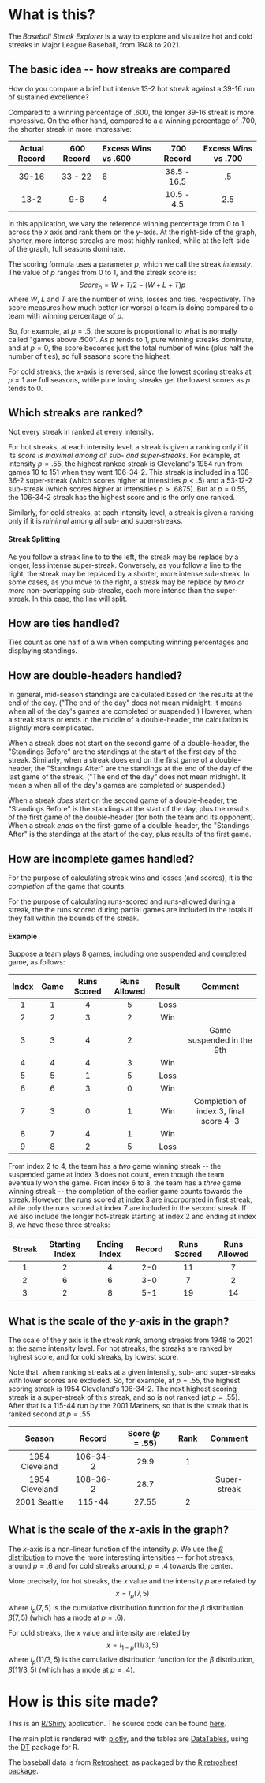 # What is this?
The *Baseball Streak Explorer* is a way to explore and visualize hot and cold streaks in Major League Baseball, from 1948 to 2021.

## The basic idea -- how streaks are compared
How do you compare a brief but intense 13-2 hot streak against a 39-16 run of sustained excellence?

Compared to a winning percentage of $.600$, the longer 39-16 streak is more impressive. On the other hand, compared to a a winning percentage of $.700$, the shorter streak in more impressive:


| Actual Record | $.600$ Record |Excess Wins vs $.600$|$.700$ Record|Excess Wins vs $.700$|
|:-----------:|:-----------:|:----------|:-----------:|:---------:|
|39-16        |33 - 22      |6          |38.5 - 16.5  |.5         |
|13-2         |9-6          |4          |10.5 - 4.5   |2.5        |


In this application, we vary the reference winning percentage from $0$ to $1$ across the $x$ axis and rank them on the $y$-axis. At the right-side of the graph, shorter, more intense streaks are most highly ranked, while at the left-side of the graph, full seasons dominate.

The scoring formula uses a parameter $p$, which we call the streak *intensity*.  The value of $p$ ranges from $0$ to $1$, and the streak score is:
$$ Score_p = W + T/2 - (W+L+T)p $$
where $W$, $L$ and $T$ are the number of wins, losses and ties, respectively.  The score measures how much better (or worse) a team is doing compared to a team with winning percentage of $p$. 

So, for example, at $p = .5$, the score is proportional to what is normally called "games above $.500$". As $p$ tends to $1$, pure winning streaks dominate, and at $p = 0$, the score becomes just the total number of wins (plus half the number of ties), so full seasons score the highest.

For cold streaks, the $x$-axis is reversed, since the lowest scoring streaks at $p=1$ are full seasons, while pure losing streaks get the lowest scores as $p$ tends to $0$.

## Which streaks are ranked?
Not every streak in ranked at every intensity. 

For hot streaks, at each intensity level, a streak is given a ranking only if it its *score is maximal among all sub- and super-streaks*.  For example, at intensity  $p=.55$, the highest ranked streak is Cleveland's 1954 run from games 10 to 151 when they went 106-34-2.  This streak is included in a 108-36-2 super-streak (which scores higher at intensities $p < .5$) and a 53-12-2 sub-streak (which scores higher at intensities $p > .6875$). But at $p=0.55$, the 106-34-2 streak has the highest score and is the only one ranked.  

Similarly, for cold streaks, at each intensity level, a streak is given a ranking only if it is *minimal* among all sub- and super-streaks.

#### Streak Splitting
As you follow a streak line to to the left, the streak may be replace by a longer, less intense super-streak. Conversely, as you follow a line to the right, the streak may be replaced by a shorter, more intense sub-streak.  In some cases, as you move to the right, a streak may be replace by *two or more* non-overlapping sub-streaks, each more intense than the super-streak. In this case, the line will split.

## How are ties handled?
Ties count as one half of a win when computing winning percentages and displaying standings. 

## How are double-headers handled?
In general, mid-season standings are calculated based on the results at the end of the day. ("The end of the day" does not mean midnight. It means when all of the day's games are completed or suspended.) However, when a streak starts or ends in the middle of a double-header, the calculation is slightly more complicated.

When a streak does not start on the second game of a double-header, the "Standings Before" are the standings at the start of the first day of the streak. Similarly, when a streak does end on the first game of a double-header, the "Standings After" are the standings at the end of the day of the last game of the streak.  ("The end of the day" does not mean midnight. It mean
s when all of the day's games are completed or suspended.)

When a streak *does* start on the second game of a double-header, the "Standings Before" is the standings at the start of the day, plus the results of the first game of the double-header (for both the team and its opponent). When a streak *ends* on the first-game of a doulble-header, the "Standings After" is the standings at the start of the day, plus results of the first game.

## How are incomplete games handled?
For the purpose of calculating streak wins and losses (and scores), it is the *completion* of the game that counts.  

For the purpose of calculating runs-scored and runs-allowed during a streak, the  the runs scored during partial games are included in the totals if they fall within the bounds of the streak.

#### Example
Suppose a team plays 8 games, including one suspended and completed game, as follows:

|Index|Game|Runs Scored|Runs Allowed|Result|Comment
|:---:|:--:|:---------:|:----------:|:----:|:-----:|
|1    |1   |4          |5           |Loss  |       |          
|2    |2   |3          |2           |Win   |       |          
|3    |3   |4          |2           |      |Game suspended in the 9th |
|4    |4   |4          |3           |Win   |       |          
|5    |5   |1          |5           |Loss  |       |          
|6    |6   |3          |0           |Win   |       |          
|7    |3   |0          |1           |Win   |Completion of index 3, final score 4-3 |
|8    |7   |4          |1           |Win   |       |          
|9    |8   |2          |5           |Loss  |       |          

From index 2 to 4, the team has a *two* game winning streak -- the suspended game at index 3 does not count, even though the 
team eventually won the game.  From index  6 to 8, the team has a *three* game winning streak -- the completion of the earlier game counts towards the streak. However, the runs scored at index 3 are incorporated in first streak, while only the runs scored at index 7 are included in the second streak.  If we also include the longer hot-streak starting at index 2 and ending at index 8, we have these three streaks:

|Streak|Starting Index|Ending Index|Record|Runs Scored|Runs Allowed|
|:----:|:------------:|:----------:|:----:|:---------:|:----------:|
|1     |2             |4           |2-0   |11         |7           |
|2     |6             |6           |3-0   |7          |2           |
|3     |2             |8           |5-1   |19         |14          |


## What is the scale of the $y$-axis in the graph?
The scale of the $y$ axis is the streak *rank*, among streaks from 1948 to 2021 at the same intensity level.  For hot streaks, the streaks are ranked by highest score, and for cold streaks, by lowest score.

Note that, when ranking streaks at a given intensity, sub- and super-streaks with lower scores are excluded. So, for example, at $p=.55$, the highest scoring streak is 1954 Cleveland's 106-34-2. The next highest scoring streak is a super-streak of this streak, and so is not ranked (at $p=.55$). After that is a 115-44 run by the 2001 Mariners, so that is the streak that is ranked second at $p=.55$.

|Season        |Record  |Score ($p=.55$)|Rank|Comment|
|:------------:|:------:|:---------:|:--:|:-----:|
|1954 Cleveland|106-34-2|$29.9$     |1   ||
|1954 Cleveland|108-36-2|$28.7$     |    |Super-streak|
|2001 Seattle  |115-44  |$27.55$    |2   ||

## What is the scale of the $x$-axis in the graph?
The $x$-axis is a non-linear function of the intensity $p$. We use the [$\beta$ distribution](https://en.wikipedia.org/wiki/Beta_distribution) to move the more interesting intensities -- for hot streaks, around $p=.6$ and for cold streaks around, $p=.4$ towards the center.

More precisely, for hot streaks, the $x$ value and the intensity $p$ are related by$$x=I_p(7,5)$$ where $I_p(7,5)$ is the cumulative distribution function for the $\beta$ distribution, $\beta(7,5)$ (which has a mode at $p=.6$). 

For cold streaks, the $x$ value and intensity are related by $$x=I_{1-p}(11/3,5)$$ where $I_p(11/3, 5)$ is the cumulative distribution function for the $\beta$ distribution, $\beta(11/3,5)$ (which has a mode at $p=.4$). 


# How is this site made?
This is an [R/Shiny](https://shiny.rstudio.com/) application. The source code can be found [here](https://github.com/tor-gu/streakexplorer).

The main plot is rendered with [plotly](https://plotly-r.com/maps.html), and the tables are [DataTables](https://datatables.net/), using the [DT](https://rstudio.github.io/DT/) package for R.

The baseball data is from [Retrosheet](https://www.retrosheet.org/), as packaged by the [R retrosheet package](https://cran.r-project.org/package=retrosheet).


